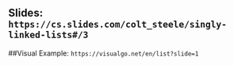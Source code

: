 ## Slides: `https://cs.slides.com/colt_steele/singly-linked-lists#/3`

##Visual Example: `https://visualgo.net/en/list?slide=1`